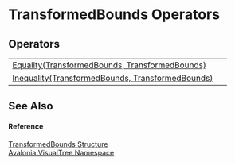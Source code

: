 # TransformedBounds Operators




## Operators
<table>
<tr>
<td><a href="M_Avalonia_VisualTree_TransformedBounds_op_Equality">Equality(TransformedBounds, TransformedBounds)</a></td>
<td> </td>
</tr>
<tr>
<td><a href="M_Avalonia_VisualTree_TransformedBounds_op_Inequality">Inequality(TransformedBounds, TransformedBounds)</a></td>
<td> </td>
</tr>
</table>

## See Also


#### Reference
<a href="T_Avalonia_VisualTree_TransformedBounds">TransformedBounds Structure</a>  
<a href="N_Avalonia_VisualTree">Avalonia.VisualTree Namespace</a>  

